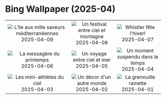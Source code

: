 # Bing Wallpaper (2025-04)

|  |  |  |
|:---:|:---:|:---:|
| ![](https://www.bing.com/th?id=OHR.BlueNaxos_FR-CA7619118944_400x240.jpg "L'île aux mille saveurs méditerranéennes") 2025-04-09 | ![](https://www.bing.com/th?id=OHR.ParoTsechu_FR-CA5633759949_400x240.jpg "Un festival entre ciel et montagne") 2025-04-08 | ![](https://www.bing.com/th?id=OHR.WhistlerSnowboard_FR-CA2302818424_400x240.jpg "Whistler fête l'hiver!") 2025-04-07 |
| ![](https://www.bing.com/th?id=OHR.YellowWarbler_FR-CA2010153906_400x240.jpg "La messagère du printemps") 2025-04-06 | ![](https://www.bing.com/th?id=OHR.GaztelugatxeSunset_FR-CA0080559519_400x240.jpg "Un voyage entre ciel et mer") 2025-04-05 | ![](https://www.bing.com/th?id=OHR.CherryBlossomDC_FR-CA9304920775_400x240.jpg "Un moment suspendu dans le temps") 2025-04-04 |
| ![](https://www.bing.com/th?id=OHR.RufousHummingbird_FR-CA8727304764_400x240.jpg "Les mini-athlètes du ciel") 2025-04-03 | ![](https://www.bing.com/th?id=OHR.UtahBadlands_FR-CA1740090528_400x240.jpg "Un décor d'un autre monde") 2025-04-02 | ![](https://www.bing.com/th?id=OHR.TicanFrog_FR-CA1574191785_400x240.jpg "La grenouille rainette") 2025-04-01 |
